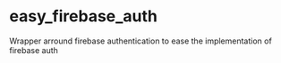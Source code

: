 # easy_firebase_auth
Wrapper arround firebase authentication to ease the implementation of firebase auth
